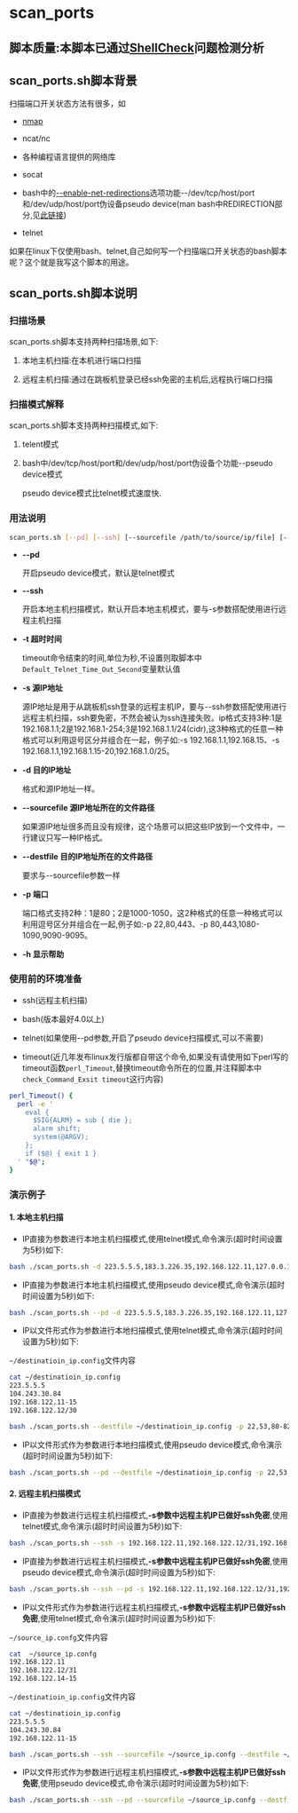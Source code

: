 # scan_ports

## 脚本质量:本脚本已通过[ShellCheck](https://www.shellcheck.net/ "ShellCheck")问题检测分析

## scan_ports.sh脚本背景

扫描端口开关状态方法有很多，如

- [nmap](https://nmap.org/ "nmap")

- ncat/nc

- 各种编程语言提供的网络库

- socat

- bash中的[--enable-net-redirections](https://www.gnu.org/software/bash/manual/bash.html#Optional%20Features "enable-net-redirections")选项功能--/dev/tcp/host/port和/dev/udp/host/port伪设备pseudo device(man bash中REDIRECTION部分,见[此链接](https://www.gnu.org/software/bash/manual/bash.html#Redirections "Redirections"))

- telnet

如果在linux下仅使用bash、telnet,自己如何写一个扫描端口开关状态的bash脚本呢？这个就是我写这个脚本的用途。

## scan_ports.sh脚本说明

### 扫描场景

scan_ports.sh脚本支持两种扫描场景,如下:

1. 本地主机扫描:在本机进行端口扫描

2. 远程主机扫描:通过在跳板机登录已经ssh免密的主机后,远程执行端口扫描

### 扫描模式解释

scan_ports.sh脚本支持两种扫描模式,如下:

1. telent模式

2. bash中/dev/tcp/host/port和/dev/udp/host/port伪设备个功能--pseudo device模式

    pseudo device模式比telnet模式速度快.

### 用法说明

```bash
scan_ports.sh [--pd] [--ssh] [--sourcefile /path/to/source/ip/file] [--destfile /path/to/destination/ip/file] [-s source_ip_format] [-d destination_ip_format] [-p port]  [-t timeout_second] [-h]
```

- **--pd**

  开启pseudo device模式，默认是telnet模式

- **--ssh**
  
  开启本地主机扫描模式，默认开启本地主机模式，要与-s参数搭配使用进行远程主机扫描

- **-t 超时时间**

  timeout命令结束的时间,单位为秒,不设置则取脚本中`Default_Telnet_Time_Out_Second`变量默认值

- **-s 源IP地址**
  
  源IP地址是用于从跳板机ssh登录的远程主机IP，要与--ssh参数搭配使用进行远程主机扫描，ssh要免密，不然会被认为ssh连接失败。ip格式支持3种:1是192.168.1.1;2是192.168.1-254;3是192.168.1.1/24(cidr),这3种格式的任意一种格式可以利用逗号区分并组合在一起，例子如:-s 192.168.1.1,192.168.15、-s 192.168.1.1,192.168.1.15-20,192.168.1.0/25。

- **-d 目的IP地址**

  格式和源IP地址一样。

- **--sourcefile 源IP地址所在的文件路径**
  
  如果源IP地址很多而且没有规律，这个场景可以把这些IP放到一个文件中，一行建议只写一种IP格式。

- **--destfile 目的IP地址所在的文件路径**

  要求与--sourcefile参数一样

- **-p 端口**

  端口格式支持2种：1是80；2是1000-1050，这2种格式的任意一种格式可以利用逗号区分并组合在一起,例子如:-p 22,80,443、-p 80,443,1080-1090,9090-9095。

- **-h 显示帮助**

### 使用前的环境准备

- ssh(远程主机扫描)

- bash(版本最好4.0以上)

- telnet(如果使用--pd参数,开启了pseudo device扫描模式,可以不需要)

- timeout(近几年发布linux发行版都自带这个命令,如果没有请使用如下perl写的timeout函数`perl_Timeout`,替换timeout命令所在的位置,并注释脚本中`check_Command_Exsit timeout`这行内容)

```bash
perl_Timeout() {
  perl -e '
    eval {
      $SIG{ALRM} = sub { die };
      alarm shift;
      system(@ARGV);
    };
    if ($@) { exit 1 }
  ' "$@";
}
```

### 演示例子

#### 1. 本地主机扫描

- IP直接为参数进行本地主机扫描模式,使用telnet模式,命令演示(超时时间设置为5秒)如下:

```bash
bash ./scan_ports.sh -d 223.5.5.5,183.3.226.35,192.168.122.11,127.0.0.1 -p 22,53,80-82 -t 5
```

- IP直接为参数进行本地主机扫描模式,使用pseudo device模式,命令演示(超时时间设置为5秒)如下:

```bash
bash ./scan_ports.sh --pd -d 223.5.5.5,183.3.226.35,192.168.122.11,127.0.0.1 -p 22,53,80-82 -t 5
```

- IP以文件形式作为参数进行本地扫描模式,使用telnet模式,命令演示(超时时间设置为5秒)如下:

`~/destinatioin_ip.config`文件内容

```bash
cat ~/destinatioin_ip.config
223.5.5.5
104.243.30.84
192.168.122.11-15
192.168.122.12/30
```

```bash
bash ./scan_ports.sh --destfile ~/destinatioin_ip.config -p 22,53,80-82 -t 5
```

- IP以文件形式作为参数进行本地扫描模式,使用pseudo device模式,命令演示(超时时间设置为5秒)如下:

```bash
bash ./scan_ports.sh --pd --destfile ~/destinatioin_ip.config -p 22,53,80-82 -t 5
```

#### 2. 远程主机扫描模式

- IP直接为参数进行远程主机扫描模式,**-s参数中远程主机IP已做好ssh免密**,使用telnet模式,命令演示(超时时间设置为5秒)如下:

```bash
bash ./scan_ports.sh --ssh -s 192.168.122.11,192.168.122.12/31,192.168.122.14-15 -d 223.5.5.5,183.3.226.35,192.168.122.11,127.0.0.1 -p 22,53,80-82 -t 5
```

- IP直接为参数进行远程主机扫描模式,**-s参数中远程主机IP已做好ssh免密**,使用pseudo device模式,命令演示(超时时间设置为5秒)如下:

```bash
bash ./scan_ports.sh --ssh --pd -s 192.168.122.11,192.168.122.12/31,192.168.122.14-15 -d 223.5.5.5,183.3.226.35,192.168.122.11,127.0.0.1 -p 22,53,80-82 -t 5
```

- IP以文件形式作为参数进行远程主机扫描模式,**-s参数中远程主机IP已做好ssh免密**,使用telnet模式,命令演示(超时时间设置为5秒)如下:

`~/source_ip.confg`文件内容

```bash
cat  ~/source_ip.confg
192.168.122.11
192.168.122.12/31
192.168.122.14-15
```

`~/destinatioin_ip.config`文件内容

```bash
cat ~/destinatioin_ip.config
223.5.5.5
104.243.30.84
192.168.122.11-15
```

```bash
bash ./scan_ports.sh --ssh --sourcefile ~/source_ip.confg --destfile ~/destinatioin_ip.config -p 22,53,80-82 -t 5
```

- IP以文件形式作为参数进行远程主机扫描模式,**-s参数中远程主机IP已做好ssh免密**,使用pseudo device模式,命令演示(超时时间设置为5秒)如下:

```bash
bash ./scan_ports.sh --ssh --pd --sourcefile ~/source_ip.confg --destfile ~/destinatioin_ip.config -p 22,53,80-82 -t 5
```
